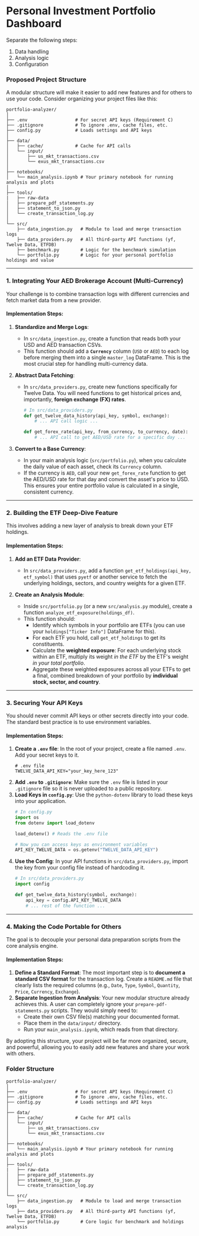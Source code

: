 # Personal Investment Portfolio Dashboard 

Separate the following steps:

1) Data handling
2) Analysis logic
3) Configuration


### Proposed Project Structure

A modular structure will make it easier to add new features and for others to use your code. Consider organizing your project files like this:

```
portfolio-analyzer/
│
├── .env                  # For secret API keys (Requirement C)
├── .gitignore            # To ignore .env, cache files, etc.
├── config.py             # Loads settings and API keys
│
├── data/
│   ├── cache/            # Cache for API calls
│   └── input/
│       ├── us_mkt_transactions.csv
│       └── exus_mkt_transactions.csv
│
├── notebooks/
│   └── main_analysis.ipynb # Your primary notebook for running analysis and plots
│
├── tools/ 
|   ├── raw-data     
│   ├── prepare_pdf_statements.py
│   ├── statement_to_json.py
│   └── create_transaction_log.py
│
└── src/
    ├── data_ingestion.py   # Module to load and merge transaction logs
    ├── data_providers.py   # All third-party API functions (yf, Twelve Data, ETFDB)
    ├── benchmark.py        # Logic for the benchmark simulation
    └── portfolio.py        # Logic for your personal portfolio holdings and value
```

-----

### 1. Integrating Your AED Brokerage Account (Multi-Currency)

Your challenge is to combine transaction logs with different currencies and fetch market data from a new provider.

#### **Implementation Steps:**

1.  **Standardize and Merge Logs**:

      * In `src/data_ingestion.py`, create a function that reads both your USD and AED transaction CSVs.
      * This function should add a **`Currency`** column (`USD` or `AED`) to each log before merging them into a single `master_log` DataFrame. This is the most crucial step for handling multi-currency data.

2.  **Abstract Data Fetching**:

      * In `src/data_providers.py`, create new functions specifically for Twelve Data. You will need functions to get historical prices and, importantly, **foreign exchange (FX) rates**.
        ```python
        # In src/data_providers.py
        def get_twelve_data_history(api_key, symbol, exchange):
            # ... API call logic ...

        def get_forex_rate(api_key, from_currency, to_currency, date):
            # ... API call to get AED/USD rate for a specific day ...
        ```

3.  **Convert to a Base Currency**:

      * In your main analysis logic (`src/portfolio.py`), when you calculate the daily value of each asset, check its `Currency` column.
      * If the currency is `AED`, call your new `get_forex_rate` function to get the AED/USD rate for that day and convert the asset's price to USD. This ensures your entire portfolio value is calculated in a single, consistent currency.

-----

### 2. Building the ETF Deep-Dive Feature

This involves adding a new layer of analysis to break down your ETF holdings.

#### **Implementation Steps:**

1.  **Add an ETF Data Provider**:

      * In `src/data_providers.py`, add a function `get_etf_holdings(api_key, etf_symbol)` that uses `pyetf` or another service to fetch the underlying holdings, sectors, and country weights for a given ETF.

2.  **Create an Analysis Module**:

      * Inside `src/portfolio.py` (or a new `src/analysis.py` module), create a function `analyze_etf_exposure(holdings_df)`.
      * This function should:
          * Identify which symbols in your portfolio are ETFs (you can use your `holdings["Ticker Info"]` DataFrame for this).
          * For each ETF you hold, call `get_etf_holdings` to get its constituents.
          * Calculate the **weighted exposure**: For each underlying stock within an ETF, multiply its weight *in the ETF* by the ETF's weight *in your total portfolio*.
          * Aggregate these weighted exposures across all your ETFs to get a final, combined breakdown of your portfolio by **individual stock, sector, and country**.

-----

### 3. Securing Your API Keys

You should never commit API keys or other secrets directly into your code. The standard best practice is to use environment variables.

#### **Implementation Steps:**

1.  **Create a `.env` file**: In the root of your project, create a file named `.env`. Add your secret keys to it.
    ```
    # .env file
    TWELVE_DATA_API_KEY="your_key_here_123"
    ```
2.  **Add `.env` to `.gitignore`**: Make sure the `.env` file is listed in your `.gitignore` file so it is never uploaded to a public repository.
3.  **Load Keys in `config.py`**: Use the `python-dotenv` library to load these keys into your application.
    ```python
    # In config.py
    import os
    from dotenv import load_dotenv

    load_dotenv() # Reads the .env file

    # Now you can access keys as environment variables
    API_KEY_TWELVE_DATA = os.getenv("TWELVE_DATA_API_KEY")
    ```
4.  **Use the Config**: In your API functions in `src/data_providers.py`, import the key from your config file instead of hardcoding it.
    ```python
    # In src/data_providers.py
    import config

    def get_twelve_data_history(symbol, exchange):
        api_key = config.API_KEY_TWELVE_DATA
        # ... rest of the function ...
    ```

-----

### 4. Making the Code Portable for Others

The goal is to decouple your personal data preparation scripts from the core analysis engine.

#### **Implementation Steps:**

1.  **Define a Standard Format**: The most important step is to **document a standard CSV format** for the transaction log. Create a `README.md` file that clearly lists the required columns (e.g., `Date`, `Type`, `Symbol`, `Quantity`, `Price`, `Currency`, `Exchange`).
2.  **Separate Ingestion from Analysis**: Your new modular structure already achieves this. A user can completely ignore your `prepare-pdf-statements.py` scripts. They would simply need to:
      * Create their own CSV file(s) matching your documented format.
      * Place them in the `data/input/` directory.
      * Run your `main_analysis.ipynb`, which reads from that directory.

By adopting this structure, your project will be far more organized, secure, and powerful, allowing you to easily add new features and share your work with others.

### Folder Structure

```
portfolio-analyzer/
│
├── .env                  # For secret API keys (Requirement C)
├── .gitignore            # To ignore .env, cache files, etc.
├── config.py             # Loads settings and API keys
│
├── data/
│   ├── cache/            # Cache for API calls
│   └── input/
│       ├── us_mkt_transactions.csv
│       └── exus_mkt_transactions.csv
│
├── notebooks/
│   └── main_analysis.ipynb # Your primary notebook for running analysis and plots
│
├── tools/ 
|   ├── raw-data     
│   ├── prepare_pdf_statements.py
│   ├── statement_to_json.py
│   └── create_transaction_log.py
│
└── src/
    ├── data_ingestion.py   # Module to load and merge transaction logs
    ├── data_providers.py   # All third-party API functions (yf, Twelve Data, ETFDB)
    └── portfolio.py        # Core logic for benchmark and holdings analysis
```